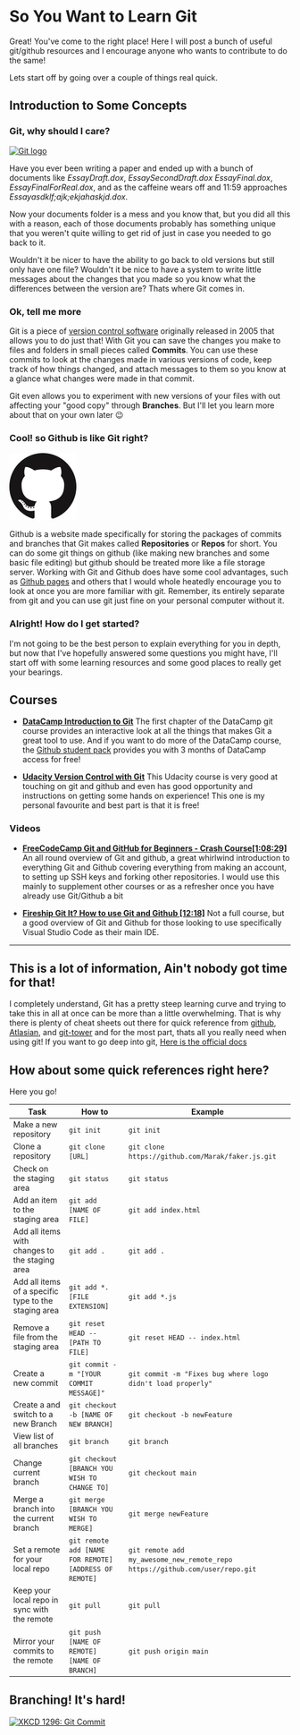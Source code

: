 So You Want to Learn Git
========================

Great! You've come to the right place! Here I will post a bunch of useful git/github resources and I encourage anyone who wants to contribute to do the same!

Lets start off by going over a couple of things real quick.



Introduction to Some Concepts
-----------------------------

### **Git, why should I care?**
[![Git logo][gitLogo]](https://git-scm.com)

Have you ever been writing a paper and ended up with a bunch of documents like *EssayDraft.dox*, *EssaySecondDraft.dox* *EssayFinal.dox*, *EssayFinalForReal.dox*, and as the caffeine wears off and 11:59 approaches *Essayasdklf;ajk;ekjahaskjd.dox*. 

Now your documents folder is a mess and you know that, but you did all this with a reason, each of those documents probably has something unique that you weren't quite willing to get rid of just in case you needed to go back to it. 

Wouldn't it be nicer to have the ability to go back to old versions but still only have one file? Wouldn't it be nice to have a system to write little messages about the changes that you made so you know what the differences between the version are? Thats where Git comes in.

### **Ok, tell me more**

Git is a piece of [version control software](https://www.atlassian.com/git/tutorials/what-is-version-control) originally released in 2005 that allows you to do just that! With Git you can save the changes you make to files and folders in small pieces called **Commits**. You can use these commits to look at the changes made in various versions of code, keep track of how things changed, and attach messages to them so you know at a glance what changes were made in that commit.

Git even allows you to experiment with new versions of your files with out affecting your "good copy" through **Branches**. But I'll let you learn more about that on your own later 😉

### **Cool! so Github is like Git right?**
[![Github logo][githubMark]](https://github.com)

Github is a website made specifically for storing the packages of commits and branches that Git makes called **Repositories** or **Repos** for short. You can do some git things on github (like making new branches and some basic file editing) but github should be treated more like a file storage server. Working with Git and Github does have some cool advantages, such as [Github pages](https://pages.github.com) and others that I would whole heatedly encourage you to look at once you are more familiar with git. Remember, its entirely separate from git and you can use git just fine on your personal computer without it.

### **Alright! How do I get started?**

I'm not going to be the best person to explain everything for you in depth, but now that I've hopefully answered some questions you might have, I'll start off with some learning resources and some good places to really get your bearings.

Courses
-------

- **[DataCamp Introduction to Git](https://www.datacamp.com/courses/introduction-to-git)** 
    The first chapter of the DataCamp git course provides an interactive look at all the things that makes Git a great tool to use. And if you want to do more of the DataCamp course, the [Github student pack](https://education.github.com/pack) provides you with 3 months of DataCamp access for free!

- **[Udacity Version Control with Git](https://www.udacity.com/course/version-control-with-git--ud123)**
    This Udacity course is very good at touching on git and github and even has good opportunity and instructions on getting some hands on experience! This one is my personal favourite and best part is that it is free!

### Videos

- **[FreeCodeCamp Git and GitHub for Beginners - Crash Course[1:08:29]](https://www.youtube.com/watch?v=RGOj5yH7evk)**
     An all round overview of  Git and github, a great whirlwind introduction to everything Git and Github covering everything from making an account, to setting up SSH keys and forking other repositories. I would use this mainly to supplement other courses or as a refresher once you have already use Git/Github a bit

- **[Fireship Git It? How to use Git and Github [12:18]](https://www.youtube.com/watch?v=HkdAHXoRtos&list=WL&index=28)** 
    Not a full course, but a good overview of Git and Github for those looking to use specifically Visual Studio Code as their main IDE.

---

This is a lot of information, Ain't nobody got time for that!
------------------------------------------------------------

I completely understand, Git has a pretty steep learning curve and trying to take this in all at once can be more than a little overwhelming. That is why there is plenty of cheat sheets out there for quick reference from [github](https://education.github.com/git-cheat-sheet-education.pdf), [Atlasian](https://www.atlassian.com/git/tutorials/atlassian-git-cheatsheet), and [git-tower](https://www.git-tower.com/blog/git-cheat-sheet/) and for the most part, thats all you really need when using git! 
If you want to go deep into git, [Here is the official docs](https://git-scm.com/docs)

How about some quick references right here?
-------------------------------------------

Here you go!

| Task                                                | How to                                               | Example                                                                     |
|-----------------------------------------------------|------------------------------------------------------|-----------------------------------------------------------------------------|
|Make a new repository                                | `git init`                                           |`git init`                                                                   |
|Clone a repository                                   | `git clone [URL]`                                    |`git clone https://github.com/Marak/faker.js.git`                            |
|Check on the staging area                            | `git status`                                         | `git status`                                                                |
|Add an item to the staging area                      | `git add [NAME OF FILE]`                             | `git add index.html`                                                        |
|Add all items with changes to the staging area       | `git add .`                                          | `git add .`                                                                 |
|Add all items of a specific type to the staging area | `git add *.[FILE EXTENSION]`                         | `git add *.js`                                                              |
|Remove a file from the staging area                  | `git reset HEAD -- [PATH TO FILE]`                   | `git reset HEAD -- index.html`                                              |
|Create a new commit                                  | `git commit -m "[YOUR COMMIT MESSAGE]"`              | `git commit -m "Fixes bug where logo didn't load properly"`                 |
|Create a and switch to a new Branch                  | `git checkout -b [NAME OF NEW BRANCH]`               | `git checkout -b newFeature`                                                |
|View list of all branches                            |`git branch`                                          |`git branch`                                                                 |
|Change current branch                                |`git checkout [BRANCH YOU WISH TO CHANGE TO]`         |`git checkout main`                                                          |
|Merge a branch into the current branch               |`git merge [BRANCH YOU WISH TO MERGE]`                |`git merge newFeature`                                                       |
|Set a remote for your local repo                     |`git remote add [NAME FOR REMOTE] [ADDRESS OF REMOTE]`|`git remote add my_awesome_new_remote_repo https://github.com/user/repo.git` |
|Keep your local repo in sync with the remote         |`git pull`                                            |`git pull`                                                                   |
|Mirror your commits to the remote                    |`git push [NAME OF REMOTE] [NAME OF BRANCH]`          |`git push origin main`                                                       |


Branching! It's hard!
---------------------
[![XKCD 1296: Git Commit][xkcdGitCommit]](https://xkcd.com/1296/)




[gitLogo]: https://git-scm.com/images/logo@2x.png "Git Logo"
[githubMark]: ./images/GitHub-Mark-120px-plus.png "Github logo"
[xkcdGitCommit]: https://imgs.xkcd.com/comics/git_commit.png "https://imgs.xkcd.com/comics/git_commit.png"